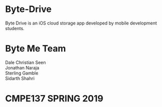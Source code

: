 # Byte-Drive
Byte Drive is an iOS cloud storage app developed by mobile development students.

# Byte Me Team
Dale Christian Seen<br />
Jonathan Naraja<br />
Sterling Gamble<br />
Sidarth Shahri

# CMPE137 SPRING 2019
